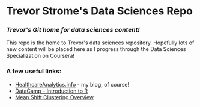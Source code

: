 # Trevor Strome's Data Sciences Repo
### *Trevor's Git home for data sciences content!*
This repo is the home to Trevor's data sciences repository. Hopefully lots of new content will be placed here as I progress through the Data Sciences Specialization on Coursera!
###  A few useful links:
* [HealthcareAnalytics.info](http://HealthcareAnalytics.info) - my blog, of course!
* [DataCamp - Introduction to R](https://www.datacamp.com/courses/free-introduction-to-r)
* [Mean Shift Clustering Overview](http://spin.atomicobject.com/2015/05/26/mean-shift-clustering/?imm_mid=0d2dd4&cmp=em-data-na-na-newsltr_20150603)


